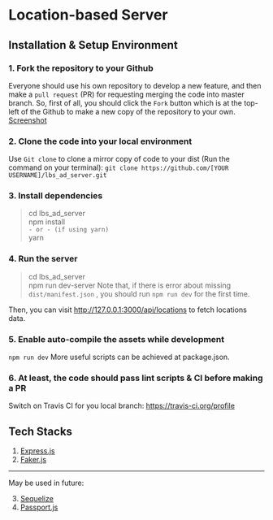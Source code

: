 # Location-based Server
## Installation & Setup Environment
### 1. Fork the repository to your Github
Everyone should use his own repository to develop a new feature, and then make a `pull request` (PR) for requesting merging the code into master branch. So, first of all, you should click the `Fork` button which is at the top-left of the Github to make a new copy of the repository to your own.
[Screenshot](https://drive.google.com/open?id=0B7nEHGVPFeE9dG5tc1VQdmJKbkk)

### 2. Clone the code into your local environment
Use `Git clone` to clone a mirror copy of code to your dist (Run the command on your terminal):
`git clone https://github.com/[YOUR USERNAME]/lbs_ad_server.git`

### 3. Install dependencies
> cd lbs_ad_server<br>
> npm install<br>
> `- or - (if using yarn)`<br>
> yarn

### 4. Run the server
> cd lbs_ad_server<br>
> npm run dev-server
Note that, if there is error about missing `dist/manifest.json` , you should run `npm run dev` for the first time.

Then, you can visit http://127.0.0.1:3000/api/locations to fetch locations data.

### 5. Enable auto-compile the assets while development
`npm run dev`
More useful scripts can be achieved at package.json.

### 6. At least, the code should pass lint scripts & CI before making a PR
Switch on Travis CI for you local branch: https://travis-ci.org/profile

## Tech Stacks
1. [Express.js](https://expressjs.com/)
2. [Faker.js](https://github.com/marak/Faker.js/)
___
May be used in future:

3. [Sequelize](http://docs.sequelizejs.com/)
4. [Passport.js](http://passportjs.org/)
